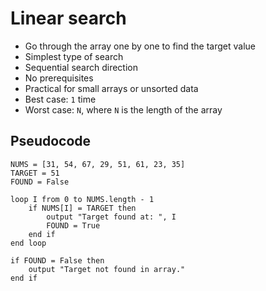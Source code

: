 # Linear search

- Go through the array one by one to find the target value
- Simplest type of search
- Sequential search direction
- No prerequisites
- Practical for small arrays or unsorted data
- Best case: `1` time
- Worst case: `N`, where `N` is the length of the array

## Pseudocode

    NUMS = [31, 54, 67, 29, 51, 61, 23, 35]
    TARGET = 51
    FOUND = False

    loop I from 0 to NUMS.length - 1
        if NUMS[I] = TARGET then
            output "Target found at: ", I
            FOUND = True
        end if
    end loop

    if FOUND = False then
        output "Target not found in array."
    end if